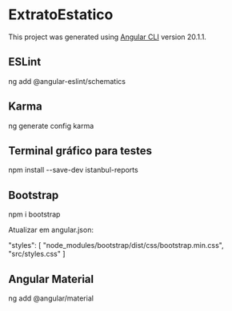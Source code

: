 # ExtratoEstatico

This project was generated using [Angular CLI](https://github.com/angular/angular-cli) version 20.1.1.

## ESLint

ng add @angular-eslint/schematics

## Karma

ng generate config karma

## Terminal gráfico para testes

npm install --save-dev istanbul-reports

## Bootstrap

npm i bootstrap

Atualizar em angular.json:

"styles": [
  "node_modules/bootstrap/dist/css/bootstrap.min.css",
  "src/styles.css"
]


## Angular Material

ng add @angular/material